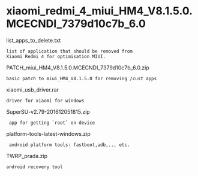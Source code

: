 # xiaomi_redmi_4_miui_HM4_V8.1.5.0.MCECNDI_7379d10c7b_6.0

list_apps_to_delete.txt 

    list of application that should be removed from 
    Xiaomi Redmi 4 for optimisation MIUI.

PATCH_miui_HM4_V8.1.5.0.MCECNDI_7379d10c7b_6.0.zip 

    basic patch to miui_HM4_V8.1.5.0 for removing /cust apps

xiaomi_usb_driver.rar
   
    driver for xiaomi for windows 
    
SuperSU-v2.79-201612051815.zip
  
     app for getting `root` on device
     
platform-tools-latest-windows.zip

     android platform tools: fastboot,adb,.., etc.
     
TWRP_prada.zip

    android recovery tool
